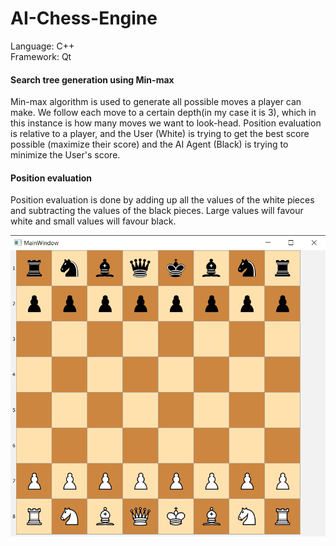 # AI-Chess-Engine

Language: C++\
Framework: Qt

#### Search tree generation using Min-max
Min-max algorithm is used to generate all possible moves a player can make. We follow each move to a certain depth(in my case it is 3), which in this instance is how many moves we want to look-head. Position evaluation is relative to a player, and the User (White) is trying to get the best score possible (maximize their score) and the AI Agent (Black) is trying to minimize the User's score.

#### Position evaluation
Position evaluation is done by adding up all the values of the white pieces and subtracting the values of the black pieces. Large values will favour white and small values will favour black.

![alt-text](https://github.com/RahulRavishankar/AI-Chess-Engine/blob/master/recording.gif)
